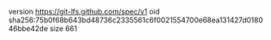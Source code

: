 version https://git-lfs.github.com/spec/v1
oid sha256:75b0f68b643bd48736c2335561c6f0021554700e68ea131427d018046bbe42de
size 661
